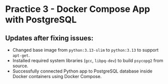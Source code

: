 # Practice 3 - Docker Compose App with PostgreSQL

## Updates after fixing issues:
- Changed base image from `python:3.13-slim` to `python:3.13` to support `apt-get`.
- Installed required system libraries (`gcc`, `libpq-dev`) to build `psycopg2` from source.
- Successfully connected Python app to PostgreSQL database inside Docker containers using Docker Compose.